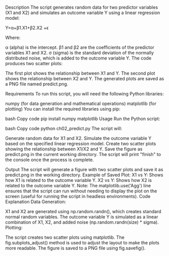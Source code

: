 Description
The script generates random data for two predictor variables (X1 and X2) and simulates an outcome variable Y using a linear regression model:

 Y=α+β1.X1+β2.X2 +ϵ

Where:

α (alpha) is the intercept.
β1 and β2 are the coefficients of the predictor variables X1 and X2.
σ (sigma) is the standard deviation of the normally distributed noise, which is added to the outcome variable Y.
The code produces two scatter plots:

The first plot shows the relationship between X1 and Y.
The second plot shows the relationship between X2 and Y.
The generated plots are saved as a PNG file named predict.png.

Requirements
To run this script, you will need the following Python libraries:

numpy (for data generation and mathematical operations)
matplotlib (for plotting)
You can install the required libraries using pip:

bash
Copy code
pip install numpy matplotlib
Usage
Run the Python script:

bash
Copy code
python ch02_predict.py
The script will:

Generate random data for X1 and X2.
Simulate the outcome variable Y based on the specified linear regression model.
Create two scatter plots showing the relationship between X1/X2 and Y.
Save the figure as predict.png in the current working directory.
The script will print "finish" to the console once the process is complete.

Output
The script will generate a figure with two scatter plots and save it as predict.png in the working directory.
Example of Saved Plot:
X1 vs Y: Shows how X1 is related to the outcome variable Y.
X2 vs Y: Shows how X2 is related to the outcome variable Y.
Note:
The matplotlib.use('Agg') line ensures that the script can run without needing to display the plot on the screen (useful for running the script in headless environments).
Code Explanation
Data Generation:

X1 and X2 are generated using np.random.randn(), which creates standard normal random variables.
The outcome variable Y is simulated as a linear combination of X1, X2, and added noise (np.random.randn(size) * sigma).
Plotting:

The script creates two scatter plots using matplotlib.
The fig.subplots_adjust() method is used to adjust the layout to make the plots more readable.
The figure is saved to a PNG file using fig.savefig().